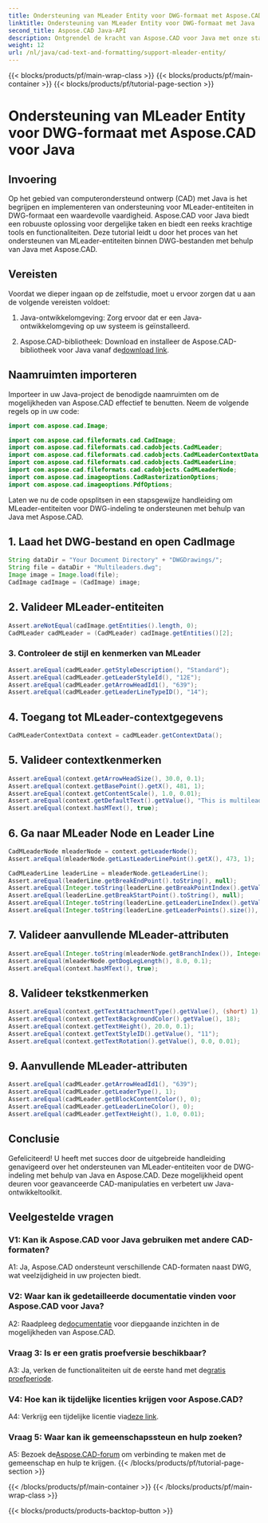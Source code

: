 ```yaml
---
title: Ondersteuning van MLeader Entity voor DWG-formaat met Aspose.CAD voor Java
linktitle: Ondersteuning van MLeader Entity voor DWG-formaat met Java
second_title: Aspose.CAD Java-API
description: Ontgrendel de kracht van Aspose.CAD voor Java met onze stapsgewijze zelfstudie over het ondersteunen van MLeader-entiteiten in DWG-indeling.
weight: 12
url: /nl/java/cad-text-and-formatting/support-mleader-entity/
---
```


{{< blocks/products/pf/main-wrap-class >}}
{{< blocks/products/pf/main-container >}}
{{< blocks/products/pf/tutorial-page-section >}}

# Ondersteuning van MLeader Entity voor DWG-formaat met Aspose.CAD voor Java

## Invoering

Op het gebied van computerondersteund ontwerp (CAD) met Java is het begrijpen en implementeren van ondersteuning voor MLeader-entiteiten in DWG-formaat een waardevolle vaardigheid. Aspose.CAD voor Java biedt een robuuste oplossing voor dergelijke taken en biedt een reeks krachtige tools en functionaliteiten. Deze tutorial leidt u door het proces van het ondersteunen van MLeader-entiteiten binnen DWG-bestanden met behulp van Java met Aspose.CAD.

## Vereisten

Voordat we dieper ingaan op de zelfstudie, moet u ervoor zorgen dat u aan de volgende vereisten voldoet:

1. Java-ontwikkelomgeving: Zorg ervoor dat er een Java-ontwikkelomgeving op uw systeem is geïnstalleerd.

2.  Aspose.CAD-bibliotheek: Download en installeer de Aspose.CAD-bibliotheek voor Java vanaf de[download link](https://releases.aspose.com/cad/java/).

## Naamruimten importeren

Importeer in uw Java-project de benodigde naamruimten om de mogelijkheden van Aspose.CAD effectief te benutten. Neem de volgende regels op in uw code:

```java
import com.aspose.cad.Image;

import com.aspose.cad.fileformats.cad.CadImage;
import com.aspose.cad.fileformats.cad.cadobjects.CadMLeader;
import com.aspose.cad.fileformats.cad.cadobjects.CadMLeaderContextData;
import com.aspose.cad.fileformats.cad.cadobjects.CadMLeaderLine;
import com.aspose.cad.fileformats.cad.cadobjects.CadMLeaderNode;
import com.aspose.cad.imageoptions.CadRasterizationOptions;
import com.aspose.cad.imageoptions.PdfOptions;

```

Laten we nu de code opsplitsen in een stapsgewijze handleiding om MLeader-entiteiten voor DWG-indeling te ondersteunen met behulp van Java met Aspose.CAD.

## 1. Laad het DWG-bestand en open CadImage

```java
String dataDir = "Your Document Directory" + "DWGDrawings/";
String file = dataDir + "Multileaders.dwg";
Image image = Image.load(file);
CadImage cadImage = (CadImage) image;
```

## 2. Valideer MLeader-entiteiten

```java
Assert.areNotEqual(cadImage.getEntities().length, 0);
CadMLeader cadMLeader = (CadMLeader) cadImage.getEntities()[2];
```

### 3. Controleer de stijl en kenmerken van MLeader

```java
Assert.areEqual(cadMLeader.getStyleDescription(), "Standard");
Assert.areEqual(cadMLeader.getLeaderStyleId(), "12E");
Assert.areEqual(cadMLeader.getArrowHeadId1(), "639");
Assert.areEqual(cadMLeader.getLeaderLineTypeID(), "14");
```

## 4. Toegang tot MLeader-contextgegevens

```java
CadMLeaderContextData context = cadMLeader.getContextData();
```

## 5. Valideer contextkenmerken

```java
Assert.areEqual(context.getArrowHeadSize(), 30.0, 0.1);
Assert.areEqual(context.getBasePoint().getX(), 481, 1);
Assert.areEqual(context.getContentScale(), 1.0, 0.01);
Assert.areEqual(context.getDefaultText().getValue(), "This is multileader with huge text\\P{\\H1.5x;6666666666666666666666666666\\P}bbbbbbbbbbbbbbbbbbbbbbbbbbbbbbbbbbb");
Assert.areEqual(context.hasMText(), true);
```

## 6. Ga naar MLeader Node en Leader Line

```java
CadMLeaderNode mleaderNode = context.getLeaderNode();
Assert.areEqual(mleaderNode.getLastLeaderLinePoint().getX(), 473, 1);

CadMLeaderLine leaderLine = mleaderNode.getLeaderLine();
Assert.areEqual(leaderLine.getBreakEndPoint().toString(), null);
Assert.areEqual(Integer.toString(leaderLine.getBreakPointIndex().getValue()), Integer.toString(0));
Assert.areEqual(leaderLine.getBreakStartPoint().toString(), null);
Assert.areEqual(Integer.toString(leaderLine.getLeaderLineIndex().getValue()), Integer.toString(0));
Assert.areEqual(Integer.toString(leaderLine.getLeaderPoints().size()), Integer.toString(4));
```

## 7. Valideer aanvullende MLeader-attributen

```java
Assert.areEqual(Integer.toString(mleaderNode.getBranchIndex()), Integer.toString(0));
Assert.areEqual(mleaderNode.getDogLegLength(), 8.0, 0.1);
Assert.areEqual(context.hasMText(), true);
```

## 8. Valideer tekstkenmerken

```java
Assert.areEqual(context.getTextAttachmentType().getValue(), (short) 1);
Assert.areEqual(context.getTextBackgroundColor().getValue(), 18);
Assert.areEqual(context.getTextHeight(), 20.0, 0.1);
Assert.areEqual(context.getTextStyleID().getValue(), "11");
Assert.areEqual(context.getTextRotation().getValue(), 0.0, 0.01);
```

## 9. Aanvullende MLeader-attributen

```java
Assert.areEqual(cadMLeader.getArrowHeadId1(), "639");
Assert.areEqual(cadMLeader.getLeaderType(), 1);
Assert.areEqual(cadMLeader.getBlockContentColor(), 0);
Assert.areEqual(cadMLeader.getLeaderLineColor(), 0);
Assert.areEqual(cadMLeader.getTextHeight(), 1.0, 0.01);
```

## Conclusie

Gefeliciteerd! U heeft met succes door de uitgebreide handleiding genavigeerd over het ondersteunen van MLeader-entiteiten voor de DWG-indeling met behulp van Java en Aspose.CAD. Deze mogelijkheid opent deuren voor geavanceerde CAD-manipulaties en verbetert uw Java-ontwikkeltoolkit.

## Veelgestelde vragen

### V1: Kan ik Aspose.CAD voor Java gebruiken met andere CAD-formaten?

A1: Ja, Aspose.CAD ondersteunt verschillende CAD-formaten naast DWG, wat veelzijdigheid in uw projecten biedt.

### V2: Waar kan ik gedetailleerde documentatie vinden voor Aspose.CAD voor Java?

 A2: Raadpleeg de[documentatie](https://reference.aspose.com/cad/java/) voor diepgaande inzichten in de mogelijkheden van Aspose.CAD.

### Vraag 3: Is er een gratis proefversie beschikbaar?

 A3: Ja, verken de functionaliteiten uit de eerste hand met de[gratis proefperiode](https://releases.aspose.com/).

### V4: Hoe kan ik tijdelijke licenties krijgen voor Aspose.CAD?

A4: Verkrijg een tijdelijke licentie via[deze link](https://purchase.aspose.com/temporary-license/).

### Vraag 5: Waar kan ik gemeenschapssteun en hulp zoeken?

A5: Bezoek de[Aspose.CAD-forum](https://forum.aspose.com/c/cad/19) om verbinding te maken met de gemeenschap en hulp te krijgen.
{{< /blocks/products/pf/tutorial-page-section >}}

{{< /blocks/products/pf/main-container >}}
{{< /blocks/products/pf/main-wrap-class >}}

{{< blocks/products/products-backtop-button >}}
